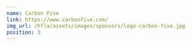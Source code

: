 ```yaml
---
name: Carbon Five
link: https://www.carbonfive.com/
img_url: /hfla/assets/images/sponsors/logo-carbon-five.jpg
position: 3
---
```

